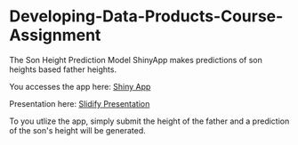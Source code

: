 Developing-Data-Products-Course-Assignment
==========================================

The Son Height Prediction Model ShinyApp makes predictions of son heights based father heights.

You accesses the app here: [Shiny App](https://mannybernabe.shinyapps.io/projectApp/)

Presentation here: [Slidify Presentation](http://mannybernabe.github.io/ddpslidify2)


To you utlize the app, simply submit the height of the father and a prediction of the son's height will be generated.
